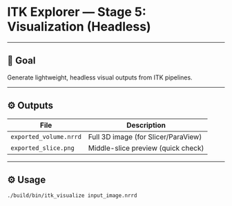 # ITK Explorer — Stage 5: Visualization (Headless)

---

## 🧠 Goal
Generate lightweight, headless visual outputs from ITK pipelines.

---

## ⚙️ Outputs
| File | Description |
|------|--------------|
| `exported_volume.nrrd` | Full 3D image (for Slicer/ParaView) |
| `exported_slice.png`   | Middle-slice preview (quick check) |

---

## ⚙️ Usage
```bash
./build/bin/itk_visualize input_image.nrrd
